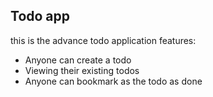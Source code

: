 ## Todo app

this is the advance todo application
features:

- Anyone can create a todo
- Viewing their existing todos
- Anyone can bookmark as the todo as done
 